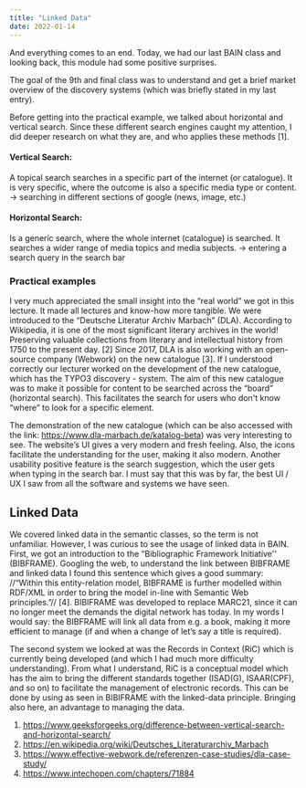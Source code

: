```yaml
---
title: "Linked Data"
date: 2022-01-14
---
```

And everything comes to an end. Today, we had our last BAIN class and looking back, this module had some positive surprises. 

The goal of the 9th and final class was to understand and get a brief market overview of the discovery systems (which was briefly stated in my last entry). 

Before getting into the practical example, we talked about horizontal and vertical search. Since these different search engines caught my attention, I did deeper research on what they are, and who applies these methods [1]. 

#### Vertical Search:
A topical search searches in a specific part of the internet (or catalogue). It is very specific, where the outcome is also a specific media type or content. 
→ searching in different sections of google (news, image, etc.) 

#### Horizontal Search: 
Is a generic search, where the whole internet (catalogue) is searched. It searches a wider range of media topics and media subjects. 
→ entering a search query in the search bar 


### Practical examples

I very much appreciated the small insight into the “real world” we got in this lecture. It made all lectures and know-how more tangible. We were introduced to the “Deutsche Literatur Archiv Marbach” (DLA). According to Wikipedia, it is one of the most significant literary archives in the world! Preserving valuable collections from literary and intellectual history from 1750 to the present day. [2] Since 2017, DLA is also working with an open-source company (Webwork) on the new catalogue [3]. 
If I understood correctly our lecturer worked on the development of the new catalogue, which has the TYPO3 discovery - system. The aim of this new catalogue was to make it possible for content to be searched across the “board” (horizontal search). This facilitates the search for users who don't know “where” to look for a specific element. 

The demonstration of the new catalogue (which can be also accessed with the link: https://www.dla-marbach.de/katalog-beta) was very interesting to see. The website’s UI gives a very modern and fresh feeling. Also, the icons facilitate the understanding for the user, making it also modern. Another usability positive feature is the search suggestion, which the user gets when typing in the search bar. I must say that this was by far, the best UI / UX I saw from all the software and systems we have seen. 

## Linked Data

We covered linked data in the semantic classes, so the term is not unfamiliar. However, I was curious to see the usage of linked data in BAIN. First, we got an introduction to the “Bibliographic Framework Initiative'' (BIBFRAME). Googling the web, to understand the link between BIBFRAME and linked data I found this sentence which gives a good summary: //“Within this entity-relation model, BIBFRAME is further modelled within RDF/XML in order to bring the model in-line with Semantic Web principles.”// [4]. BIBIFRAME was developed to replace MARC21, since it can no longer meet the demands the digital network has today. In my words I would say: the BIBFRAME will link all data from e.g. a book, making it more efficient to manage (if and when a change of let’s say a title is required). 

The second system we looked at was the Records in Context (RiC) which is currently being developed (and which I had much more difficulty understanding). From what I understand, RiC is a conceptual model which has the aim to bring the different standards together (ISAD(G), ISAAR(CPF), and so on) to facilitate the management of electronic records. This can be done by using as seen in BIBIFRAME with the linked-data principle. Bringing also here, an advantage to managing the data. 

1. https://www.geeksforgeeks.org/difference-between-vertical-search-and-horizontal-search/
2. https://en.wikipedia.org/wiki/Deutsches_Literaturarchiv_Marbach
3. https://www.effective-webwork.de/referenzen-case-studies/dla-case-study/
4. https://www.intechopen.com/chapters/71884



